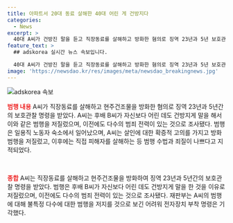```yaml
---
title: 아파트서 20대 동료 살해한 40대 어린 게 건방지다
categories:
  - News
excerpt: >
  40대 A씨가 건방진 말을 듣고 직장동료를 살해하고 방화한 혐의로 징역 23년과 5년 보호관찰을 선고받았다. A씨는 술을 마시던 후배에게 건방진 말을 듣고 범행을 저질렀으며, 이전에도 다수의 범죄 전력이 있었다. 재판부는 A씨의 범행을 지적하며, 불특정 다수에 대한 범행 가능성은 낮다고 판단했다. A씨의 범행에 대한 확증적 고의를 고려하여 중형을 선고했다.
feature_text: >
  ## adskorea 실시간 뉴스 속보입니다.

  40대 A씨가 건방진 말을 듣고 직장동료를 살해하고 방화한 혐의로 징역 23년과 5년 보호관찰을 선고받았다. A씨는 술을 마시던 후배에게 건방진 말을 듣고 범행을 저질렀으며, 이전에도 다수의 범죄 전력이 있었다. 재판부는 A씨의 범행을 지적하며, 불특정 다수에 대한 범행 가능성은 낮다고 판단했다. A씨의 범행에 대한 확증적 고의를 고려하여 중형을 선고했다.
image: 'https://newsdao.kr/res/images/meta/newsdao_breakingnews.jpg'
---
```


<p><img src="https://newsdao.kr/res/images/meta/newsdao_breakingnews.jpg" alt="adskorea 속보" /></p>

<p><b><span style="color: #ee2323;">범행 내용</span></b>
A씨가 직장동료를 살해하고 현주건조물을 방화한 혐의로 징역 23년과 5년간의 보호관찰 명령을 받았다. A씨는 후배 B씨가 자신보다 어린 데도 건방지게 말을 해서 이와 같은 범행을 저질렀으며, 이전에도 다수의 범죄 전력이 있는 것으로 조사됐다. 범행은 일용직 노동자 숙소에서 일어났으며, A씨는 살인에 대한 확증적 고의를 가지고 방화 범행을 저질렀고, 이후에는 직접 피해자를 살해하는 등 범행 수법과 죄질이 나쁘다고 지적되었다.</p>

<p data-ke-size="size16">&nbsp;</p>

<p><b><span style="color: #ee2323;">종합</span></b>
A씨는 직장동료를 살해하고 현주건조물을 방화하여 징역 23년과 5년간의 보호관찰 명령을 받았다. 범행은 후배 B씨가 자신보다 어린 데도 건방지게 말을 한 것을 이유로 저질렀으며, 이전에도 다수의 범죄 전력이 있는 것으로 조사됐다. 재판부는 A씨의 범행에 대해 불특정 다수에 대한 범행을 저지를 것으로 보긴 어려워 전자장치 부착 명령은 기각했다.</p>

